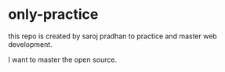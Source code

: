 # only-practice
this repo is created by saroj pradhan to practice and master web development.

I want to master the open source.
